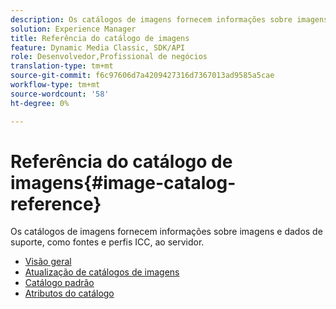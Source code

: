 ```yaml
---
description: Os catálogos de imagens fornecem informações sobre imagens e dados de suporte, como fontes e perfis ICC, ao servidor.
solution: Experience Manager
title: Referência do catálogo de imagens
feature: Dynamic Media Classic, SDK/API
role: Desenvolvedor,Profissional de negócios
translation-type: tm+mt
source-git-commit: f6c97606d7a4209427316d7367013ad9585a5cae
workflow-type: tm+mt
source-wordcount: '58'
ht-degree: 0%

---
```



# Referência do catálogo de imagens{#image-catalog-reference}

Os catálogos de imagens fornecem informações sobre imagens e dados de suporte, como fontes e perfis ICC, ao servidor.

* [Visão geral](/help/aem-is-ir-api/is-api/image-catalog/image-serving-api-ref/c-image-catalog-reference/c-overview/c-overview.md)
* [Atualização de catálogos de imagens](/help/aem-is-ir-api/is-api/image-catalog/image-serving-api-ref/c-image-catalog-reference/c-overview/c-updating-image-catalogs.md)
* [Catálogo padrão](/help/aem-is-ir-api/is-api/image-catalog/image-serving-api-ref/c-image-catalog-reference/c-overview/c-default-catalog.md)
* [Atributos do catálogo](/help/aem-is-ir-api/is-api/image-catalog/image-serving-api-ref/c-image-catalog-reference/c-overview/c-catalog-attributes/c-catalog-attributes.md)
